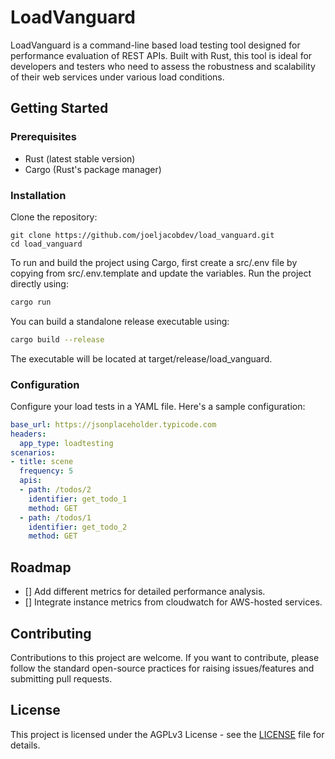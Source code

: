 # LoadVanguard
LoadVanguard is a command-line based load testing tool designed for performance evaluation of REST APIs. Built with Rust, this tool is ideal for developers and testers who need to assess the robustness and scalability of their web services under various load conditions.

## Getting Started
### Prerequisites
- Rust (latest stable version)
- Cargo (Rust's package manager)

### Installation
Clone the repository:
```shell
git clone https://github.com/joeljacobdev/load_vanguard.git
cd load_vanguard
``````
To run and build the project using Cargo, first create a src/.env file by copying from src/.env.template and update the variables.
Run the project directly using:
```sh
cargo run
```

You can build a standalone release executable using:
```sh
cargo build --release
```
The executable will be located at target/release/load_vanguard.

### Configuration
Configure your load tests in a YAML file. Here's a sample configuration:

```yml
base_url: https://jsonplaceholder.typicode.com
headers:
  app_type: loadtesting
scenarios:
- title: scene
  frequency: 5
  apis:
  - path: /todos/2
    identifier: get_todo_1
    method: GET
  - path: /todos/1
    identifier: get_todo_2
    method: GET
```

## Roadmap
- [] Add different metrics for detailed performance analysis.
- [] Integrate instance metrics from cloudwatch for AWS-hosted services.

## Contributing
Contributions to this project are welcome. If you want to contribute, please follow the standard open-source practices for raising issues/features and submitting pull requests.

## License
This project is licensed under the AGPLv3 License - see the [LICENSE](./LICENSE) file for details.
